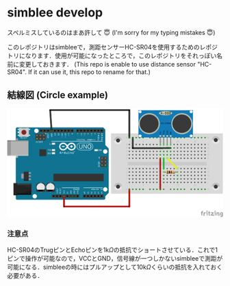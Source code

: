 # simblee develop

スペルミスしているのはまあ許して 😇
(I'm sorry for my typing mistakes 😇)

このレポジトリはsimbleeで，測距センサーHC-SR04を使用するためのレポジトリになります．使用が可能になったところで，このレポジトリをそれっぽい名前に変更しておきます．
(This repo is enable to use distance sensor "HC-SR04". If it can use it, this repo to rename for that.)

## 結線図 (Circle example)
![kairozu](./img/hcsr04.png)

### 注意点

HC-SR04のTrugピンとEchoピンを1k$\Omega$の抵抗でショートさせている．これで1ピンで操作が可能なので，VCCとGND，信号線が一つしかないsimbleeで測距が可能になる．simbleeの時にはプルアップとして10k$\Omega$くらいの抵抗を入れておく必要がある．
